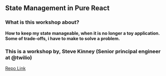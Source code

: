 ## State Management in Pure React

### What is this workshop about?
   **How to keep my state manageable, when it is no longer a toy application. Some of trade-offs, i have to make to solve a problem.**
### This is a workshop by, Steve Kinney (Senior principal engineer at @twilio)
[Repo Link](https://github.com/stevekinney/react-state-management)
